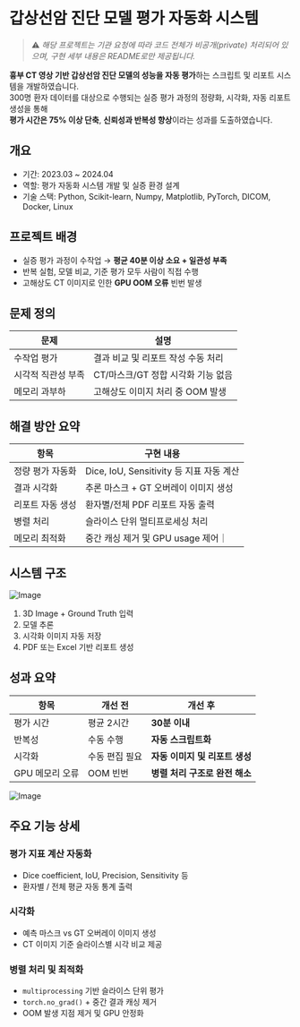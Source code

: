 # 갑상선암 진단 모델 평가 자동화 시스템
> ⚠️ *해당 프로젝트는 기관 요청에 따라 코드 전체가 비공개(private) 처리되어 있으며, 구현 세부 내용은 README로만 제공됩니다.*

**흉부 CT 영상 기반 갑상선암 진단 모델의 성능을 자동 평가**하는 스크립트 및 리포트 시스템을 개발하였습니다.  
300명 환자 데이터를 대상으로 수행되는 실증 평가 과정의 정량화, 시각화, 자동 리포트 생성을 통해  
**평가 시간은 75% 이상 단축**, **신뢰성과 반복성 향상**이라는 성과를 도출하였습니다.

## 개요

- 기간: 2023.03 ~ 2024.04
- 역할: 평가 자동화 시스템 개발 및 실증 환경 설계
- 기술 스택: Python, Scikit-learn, Numpy, Matplotlib, PyTorch, DICOM, Docker, Linux

## 프로젝트 배경

- 실증 평가 과정이 수작업 → **평균 40분 이상 소요 + 일관성 부족**
- 반복 실험, 모델 비교, 기준 평가 모두 사람이 직접 수행
- 고해상도 CT 이미지로 인한 **GPU OOM 오류** 빈번 발생

## 문제 정의

| 문제 | 설명 |
|------|------|
| 수작업 평가 | 결과 비교 및 리포트 작성 수동 처리 |
| 시각적 직관성 부족 | CT/마스크/GT 정합 시각화 기능 없음 |
| 메모리 과부하 | 고해상도 이미지 처리 중 OOM 발생 |


## 해결 방안 요약

| 항목 | 구현 내용 |
|------|-----------|
| 정량 평가 자동화 | Dice, IoU, Sensitivity 등 지표 자동 계산 |
| 결과 시각화 | 추론 마스크 + GT 오버레이 이미지 생성 |
| 리포트 자동 생성 | 환자별/전체 PDF 리포트 자동 출력 |
| 병렬 처리 | 슬라이스 단위 멀티프로세싱 처리 |
| 메모리 최적화 | 중간 캐싱 제거 및 GPU usage 제어｜

## 시스템 구조

![Image](https://github.com/user-attachments/assets/ec57c954-73a0-46fa-94c9-60017b53a80f)

1. 3D Image + Ground Truth 입력
2. 모델 추론
3. 시각화 이미지 자동 저장
4. PDF 또는 Excel 기반 리포트 생성

## 성과 요약

| 항목 | 개선 전 | 개선 후 |
|------|---------|----------|
| 평가 시간 | 평균 2시간 | **30분 이내** |
| 반복성 | 수동 수행 | **자동 스크립트화** |
| 시각화 | 수동 편집 필요 | **자동 이미지 및 리포트 생성** |
| GPU 메모리 오류 | OOM 빈번 | **병렬 처리 구조로 완전 해소** |

![Image](https://github.com/user-attachments/assets/1f0c6e92-44a7-4279-a49c-b6fe0e664edb)

## 주요 기능 상세

### 평가 지표 계산 자동화

- Dice coefficient, IoU, Precision, Sensitivity 등
- 환자별 / 전체 평균 자동 통계 출력

### 시각화

- 예측 마스크 vs GT 오버레이 이미지 생성
- CT 이미지 기준 슬라이스별 시각 비교 제공

### 병렬 처리 및 최적화

- `multiprocessing` 기반 슬라이스 단위 평가
- `torch.no_grad()` + 중간 결과 캐싱 제거
- OOM 발생 지점 제거 및 GPU 안정화
